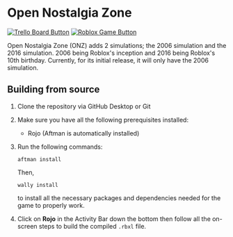 # Open Nostalgia Zone

[![Trello Board Button](https://img.shields.io/badge/trello-000000.svg?style=for-the-badge&logo=trello)](https://trello.com/b/upqPoyyh) [![Roblox Game Button](https://img.shields.io/badge/game-000000.svg?style=for-the-badge&logo=roblox)](https://www.roblox.com/games/13076409394)

Open Nostalgia Zone (ONZ) adds 2 simulations; the 2006 simulation and the 2016 simulation. 2006 being Roblox's inception and 2016 being Roblox's 10th birthday. Currently, for its initial release, it will only have the 2006 simulation.

## Building from source

1. Clone the repository via GitHub Desktop or Git

2. Make sure you have all the following prerequisites installed:

	- Rojo (Aftman is automatically installed)

3. Run the following commands:

	```
	aftman install
	```
	
	Then,

	```
	wally install
	```

	to install all the necessary packages and dependencies needed for the game to properly work.

4. Click on **Rojo** in the Activity Bar down the bottom then follow all the on-screen steps to build the compiled `.rbxl` file.